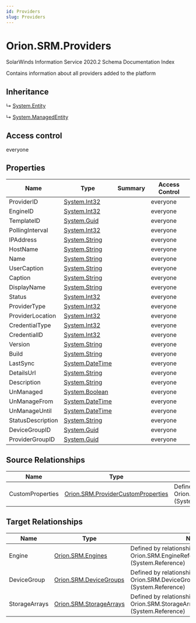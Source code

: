 ```yaml
---
id: Providers
slug: Providers
---
```


# Orion.SRM.Providers

SolarWinds Information Service 2020.2 Schema Documentation Index

Contains information about all providers added to the platform

## Inheritance

↳ [System.Entity](./../System/Entity)

↳ [System.ManagedEntity](./../System/ManagedEntity)

## Access control

everyone

## Properties

| Name | Type | Summary | Access Control |
| ------ | ------ | ------ | ------ |
| ProviderID | [System.Int32](https://docs.microsoft.com/en-us/dotnet/api/system.int32) |  | everyone |
| EngineID | [System.Int32](https://docs.microsoft.com/en-us/dotnet/api/system.int32) |  | everyone |
| TemplateID | [System.Guid](https://docs.microsoft.com/en-us/dotnet/api/system.guid) |  | everyone |
| PollingInterval | [System.Int32](https://docs.microsoft.com/en-us/dotnet/api/system.int32) |  | everyone |
| IPAddress | [System.String](https://docs.microsoft.com/en-us/dotnet/api/system.string) |  | everyone |
| HostName | [System.String](https://docs.microsoft.com/en-us/dotnet/api/system.string) |  | everyone |
| Name | [System.String](https://docs.microsoft.com/en-us/dotnet/api/system.string) |  | everyone |
| UserCaption | [System.String](https://docs.microsoft.com/en-us/dotnet/api/system.string) |  | everyone |
| Caption | [System.String](https://docs.microsoft.com/en-us/dotnet/api/system.string) |  | everyone |
| DisplayName | [System.String](https://docs.microsoft.com/en-us/dotnet/api/system.string) |  | everyone |
| Status | [System.Int32](https://docs.microsoft.com/en-us/dotnet/api/system.int32) |  | everyone |
| ProviderType | [System.Int32](https://docs.microsoft.com/en-us/dotnet/api/system.int32) |  | everyone |
| ProviderLocation | [System.Int32](https://docs.microsoft.com/en-us/dotnet/api/system.int32) |  | everyone |
| CredentialType | [System.Int32](https://docs.microsoft.com/en-us/dotnet/api/system.int32) |  | everyone |
| CredentialID | [System.Int32](https://docs.microsoft.com/en-us/dotnet/api/system.int32) |  | everyone |
| Version | [System.String](https://docs.microsoft.com/en-us/dotnet/api/system.string) |  | everyone |
| Build | [System.String](https://docs.microsoft.com/en-us/dotnet/api/system.string) |  | everyone |
| LastSync | [System.DateTime](https://docs.microsoft.com/en-us/dotnet/api/system.datetime) |  | everyone |
| DetailsUrl | [System.String](https://docs.microsoft.com/en-us/dotnet/api/system.string) |  | everyone |
| Description | [System.String](https://docs.microsoft.com/en-us/dotnet/api/system.string) |  | everyone |
| UnManaged | [System.Boolean](https://docs.microsoft.com/en-us/dotnet/api/system.boolean) |  | everyone |
| UnManageFrom | [System.DateTime](https://docs.microsoft.com/en-us/dotnet/api/system.datetime) |  | everyone |
| UnManageUntil | [System.DateTime](https://docs.microsoft.com/en-us/dotnet/api/system.datetime) |  | everyone |
| StatusDescription | [System.String](https://docs.microsoft.com/en-us/dotnet/api/system.string) |  | everyone |
| DeviceGroupID | [System.Guid](https://docs.microsoft.com/en-us/dotnet/api/system.guid) |  | everyone |
| ProviderGroupID | [System.Guid](https://docs.microsoft.com/en-us/dotnet/api/system.guid) |  | everyone |

## Source Relationships

| Name | Type | Notes |
| ------ | ------ | ------ |
| CustomProperties | [Orion.SRM.ProviderCustomProperties](./../Orion.SRM/ProviderCustomProperties) | Defined by relationship Orion.SRM.ProviderHostsCustomProperties (System.Hosting) |

## Target Relationships

| Name | Type | Notes |
| ------ | ------ | ------ |
| Engine | [Orion.SRM.Engines](./../Orion.SRM/Engines) | Defined by relationship Orion.SRM.EngineReferencesProviders (System.Reference) |
| DeviceGroup | [Orion.SRM.DeviceGroups](./../Orion.SRM/DeviceGroups) | Defined by relationship Orion.SRM.DeviceGroupsReferencesProviders (System.Reference) |
| StorageArrays | [Orion.SRM.StorageArrays](./../Orion.SRM/StorageArrays) | Defined by relationship Orion.SRM.StorageArraysReferencesProviders (System.Reference) |

